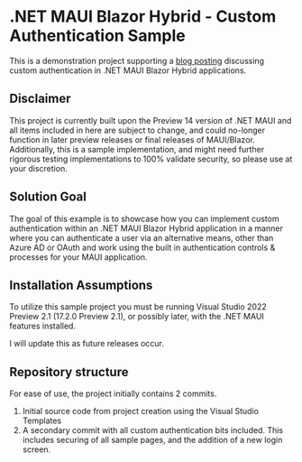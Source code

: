 # .NET MAUI Blazor Hybrid - Custom Authentication Sample

This is a demonstration project supporting a [blog posting](https://mitchelsellers.com/blog/article/net-maui-blazor-hybrid-custom-authentication-implementation) discussing custom authentication in .NET MAUI Blazor Hybrid applications.

## Disclaimer

This project is currently built upon the Preview 14 version of .NET MAUI and all items included in here are subject to change, and could no-longer function in later preview releases or final releases of MAUI/Blazor.  Additionally, this is a sample implementation, and might need further rigorous testing implementations to 100% validate security, so please use at your discretion. 

## Solution Goal

The goal of this example is to showcase how you can implement custom authentication within an .NET MAUI Blazor Hybrid application in a manner where you can authenticate a user via an alternative means, other than Azure AD or OAuth and work using the built in authentication controls & processes for your MAUI application.

## Installation Assumptions

To utilize this sample project you must be running Visual Studio 2022 Preview 2.1 (17.2.0 Preview 2.1), or possibly later, with the .NET MAUI features installed.  

I will update this as future releases occur.

## Repository structure

For ease of use, the project initially contains 2 commits.

1. Initial source code from project creation using the Visual Studio Templates
2. A secondary commit with all custom authentication bits included.  This includes securing of all sample pages, and the addition of a new login screen.